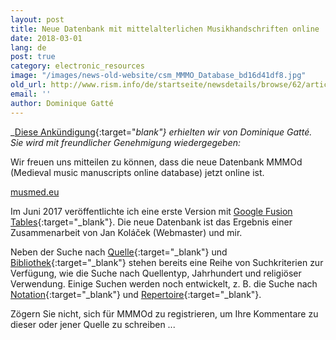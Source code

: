 ```yaml
---
layout: post
title: Neue Datenbank mit mittelalterlichen Musikhandschriften online
date: 2018-03-01
lang: de
post: true
category: electronic_resources
image: "/images/news-old-website/csm_MMMO_Database_bd16d41df8.jpg"
old_url: http://www.rism.info/de/startseite/newsdetails/browse/62/article/64/the-new-database-medieval-music-manuscripts-online.html
email: ''
author: Dominique Gatté
---
```



_[Diese Ankündigung](http://gregorian-chant.ning.com/group/lesmanuscritsduweb/forum/topics/the-new-database-music-manuscripts-online){:target="_blank"} erhielten wir von Dominique Gatté. Sie wird mit freundlicher Genehmigung wiedergegeben:_

Wir freuen uns mitteilen zu können, dass die neue Datenbank MMMOd (Medieval music manuscripts online database) jetzt online ist.

[musmed.eu](http://musmed.eu)

Im Juni 2017 veröffentlichte ich eine erste Version mit [Google Fusion Tables](http://gregorian-chant.ning.com/group/lesmanuscritsduweb/forum/topics/new-database-6900-music-manuscripts-online-mmmod){:target="_blank"}. Die neue Datenbank ist das Ergebnis einer Zusammenarbeit von Jan Koláček (Webmaster) und mir.

Neben der Suche nach [Quelle](http://musmed.eu/sources){:target="_blank"} und [Bibliothek](http://musmed.eu/archives){:target="_blank"} stehen bereits eine Reihe von Suchkriterien zur Verfügung, wie die Suche nach Quellentyp, Jahrhundert und religiöser Verwendung. Einige Suchen werden noch entwickelt, z. B. die Suche nach [Notation](http://musmed.eu/notation){:target="_blank"} und [Repertoire](http://musmed.eu/repertoire){:target="_blank"}.

Zögern Sie nicht, sich für MMMOd zu registrieren, um Ihre Kommentare zu dieser oder jener Quelle zu schreiben ...



<script type="text/javascript">var switchTo5x=true;</script><script type="text/javascript" src="http://w.sharethis.com/button/buttons.js"></script><script type="text/javascript">stLight.options({publisher: "9b601438-1ce1-49d8-bfd7-9cff5df54c17", doNotHash: false, doNotCopy: false, hashAddressBar: false});</script>